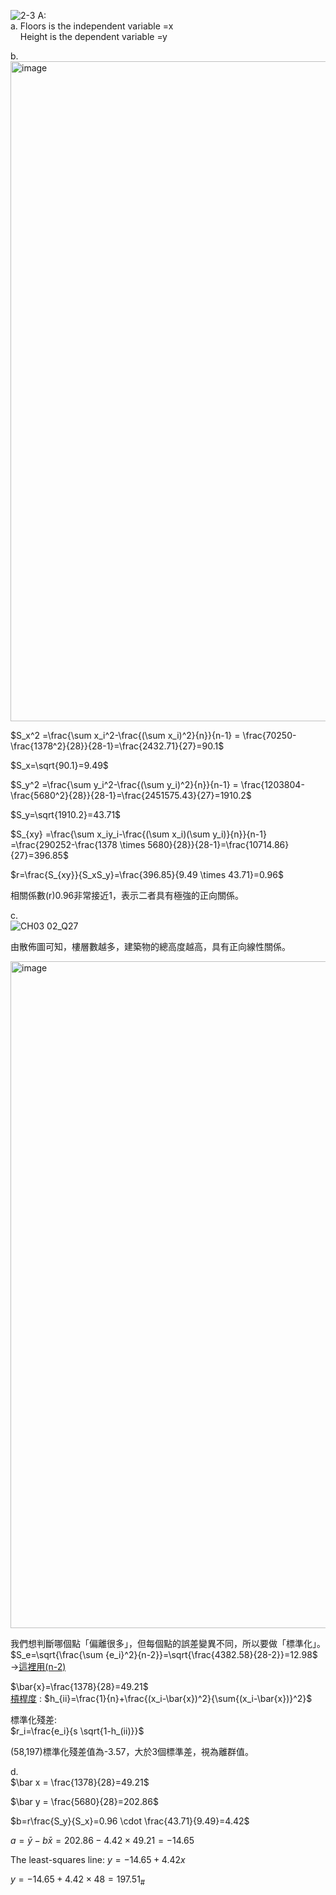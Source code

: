 ![2-3](https://github.com/user-attachments/assets/c4c2d3f2-1bbb-4225-8202-ea33f29d9783)
A:  
a.	Floors is the independent variable =x  
&nbsp;&nbsp;&nbsp;  Height is the dependent variable =y  

b.  
<img width="577" height="1056" alt="image" src="https://github.com/user-attachments/assets/707fdf4c-7401-4a0a-be84-32f9f030c121" />


$S_x^2 =\frac{\sum x_i^2-\frac{(\sum x_i)^2}{n}}{n-1} = \frac{70250-\frac{1378^2}{28}}{28-1}=\frac{2432.71}{27}=90.1$  
  
$S_x=\sqrt{90.1}=9.49$
  
$S_y^2 =\frac{\sum y_i^2-\frac{(\sum y_i)^2}{n}}{n-1} = \frac{1203804-\frac{5680^2}{28}}{28-1}=\frac{2451575.43}{27}=1910.2$  
  
$S_y=\sqrt{1910.2}=43.71$  
  
$S_{xy} =\frac{\sum x_iy_i-\frac{(\sum x_i)(\sum y_i)}{n}}{n-1} =\frac{290252-\frac{1378 \times 5680}{28}}{28-1}=\frac{10714.86}{27}=396.85$  
  
$r=\frac{S_{xy}}{S_xS_y}=\frac{396.85}{9.49 \times 43.71}=0.96$  

相關係數(r)0.96非常接近1，表示二者具有極強的正向關係。

c.  
![CH03 02_Q27](https://github.com/user-attachments/assets/771a695e-41b9-4551-b156-7a9b7cd1bb17)
  
由散佈圖可知，樓層數越多，建築物的總高度越高，具有正向線性關係。  
  
<img width="635" height="1067" alt="image" src="https://github.com/user-attachments/assets/13b0673a-beb5-42c6-b4b8-2ad9813ba695" />

我們想判斷哪個點「偏離很多」，但每個點的誤差變異不同，所以要做「標準化」。
$S_e=\sqrt{\frac{\sum {e_i}^2}{n-2}}=\sqrt{\frac{4382.58}{28-2}}=12.98$  →[這裡用(n-2)](https://github.com/user-attachments/assets/cbd52bc0-b11f-47fc-9be2-90dc541c6679)  
  
$\bar{x}=\frac{1378}{28}=49.21$  
[槓桿度](https://github.com/user-attachments/assets/33522f6b-ec05-41c5-8974-e82328b3df2d) :  $h_{ii}=\frac{1}{n}+\frac{(x_i-\bar{x})^2}{\sum{(x_i-\bar{x})}^2}$  

標準化殘差:  
$r_i=\frac{e_i}{s \sqrt{1-h_(ii)}}$

(58,197)標準化殘差值為-3.57，大於3個標準差，視為離群值。  

d.  
$\bar x = \frac{1378}{28}=49.21$  
  
$\bar y = \frac{5680}{28}=202.86$  

$b=r\frac{S_y}{S_x}=0.96 \cdot \frac{43.71}{9.49}=4.42$  
  
$a=\bar y - b \bar x=202.86-4.42 \times 49.21=-14.65$  
  
The least-squares line: $y=-14.65+4.42x$  
  
$y=-14.65+4.42 \times 48=197.51$<sub>#<sub>  
